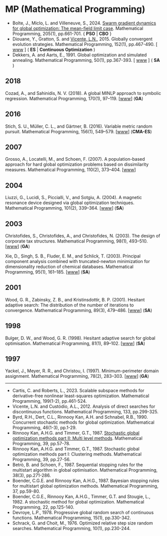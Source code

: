 # MP (Mathematical Programming)

* Bolte, J., Miclo, L. and Villeneuve, S., 2024. [Swarm gradient dynamics for global optimization: The mean-field limit case](https://link.springer.com/article/10.1007/s10107-023-01988-8). Mathematical Programming, 205(1), pp.661-701. { **PSO** | **CBO** }
* Diouane, Y., Gratton, S. and [Vicente, L.N.](https://coral.ise.lehigh.edu/lnv/), 2015. Globally convergent evolution strategies. Mathematical Programming, 152(1), pp.467-490. [ [www](https://link.springer.com/article/10.1007/s10107-014-0793-x) ] ( **ES** | **Continuous Optimization** )
* Dekkers, A. and Aarts, E., 1991. Global optimization and simulated annealing. Mathematical Programming, 50(1), pp.367-393. [ [www](https://link.springer.com/article/10.1007/BF01594945) ] ( **SA** )

## 2018

Cozad, A., and Sahinidis, N. V. (2018). A global MINLP approach to symbolic regression. Mathematical Programming, 170(1), 97–119. [[www](https://doi.org/10.1007/s10107-018-1289-x)] (**GA**)

## 2016

Stich, S. U., Müller, C. L., and Gärtner, B. (2016). Variable metric random pursuit. Mathematical Programming, 156(1), 549–579. [[www](https://doi.org/10.1007/s10107-015-0908-z)] (**CMA-ES**)

## 2007

Grosso, A., Locatelli, M., and Schoen, F. (2007). A population-based approach for hard global optimization problems based on dissimilarity measures. Mathematical Programming, 110(2), 373–404. [[www](https://doi.org/10.1007/s10107-006-0006-3)]

## 2004

Liuzzi, G., Lucidi, S., Piccialli, V., and Sotgiu, A. (2004). A magnetic resonance device designed via global optimization techniques. Mathematical Programming, 101(2), 339–364. [[www](https://doi.org/10.1007/s10107-004-0528-5)]  (**SA**)

## 2003

Christofides, S., Christofides, A., and Christofides, N. (2003). The design of corporate tax structures. Mathematical Programming, 98(1), 493–510. [[www](https://doi.org/10.1007/s10107-003-0416-4)] (**GA**)

Xie, D., Singh, S. B., Fluder, E. M., and Schlick, T. (2003). Principal component analysis combined with truncated-newton minimization for dimensionality reduction of chemical databases. Mathematical Programming, 95(1), 161–185. [[www](https://doi.org/10.1007/s10107-002-0345-7)] (**SA**)

## 2001

Wood, G. R., Zabinsky, Z. B., and Kristinsdottir, B. P. (2001). Hesitant adaptive search: The distribution of the number of iterations to convergence. Mathematical Programming, 89(3), 479–486. [[www](https://doi.org/10.1007/PL00011410)] (**SA**)

## 1998

Bulger, D. W., and Wood, G. R. (1998). Hesitant adaptive search for global optimisation. Mathematical Programming, 81(1), 89–102. [[www](https://doi.org/10.1007/BF01584846)] (**SA**)

## 1997

Yackel, J., Meyer, R. R., and Christou, I. (1997). Minimum-perimeter domain assignment. Mathematical Programming, 78(2), 283–303. [[www](https://doi.org/10.1007/BF02614375)] (**GA**)

******* *** *******

* Cartis, C. and Roberts, L., 2023. Scalable subspace methods for derivative-free nonlinear least-squares optimization. Mathematical Programming, 199(1-2), pp.461-524.
* Vicente, L.N. and Custódio, A.L., 2012. Analysis of direct searches for discontinuous functions. Mathematical Programming, 133, pp.299-325.
* Byrd, R.H., Dert, C.L., Rinnooy Kan, A.H. and Schnabel, R.B., 1990. Concurrent stochastic methods for global optimization. Mathematical Programming, 46(1-3), pp.1-29.
* Rinnooy Kan, A.H.G. and Timmer, G.T., 1987. [Stochastic global optimization methods part II: Multi level methods](https://link.springer.com/article/10.1007/BF02592071). Mathematical Programming, 39, pp.57-78.
* Rinnooy Kan, A.H.G. and Timmer, G.T., 1987. Stochastic global optimization methods part I: Clustering methods. Mathematical Programming, 39, pp.27-56.
* Betrò, B. and Schoen, F., 1987. Sequential stopping rules for the multistart algorithm in global optimisation. Mathematical Programming, 38(3), pp.271-286.
* Boender, C.G.E. and Rinnooy Kan, A.H.G., 1987. Bayesian stopping rules for multistart global optimization methods. Mathematical Programming, 37, pp.59-80.
* Boender, C.G.E., Rinnooy Kan, A.H.G., Timmer, G.T. and Stougie, L., 1982. A stochastic method for global optimization. Mathematical Programming, 22, pp.125-140.
* Devroye, L.P., 1978. Progressive global random search of continuous functions. Mathematical Programming, 15(1), pp.330-342.
* Schrack, G. and Choit, M., 1976. Optimized relative step size random searches. Mathematical Programming, 10(1), pp.230-244.

